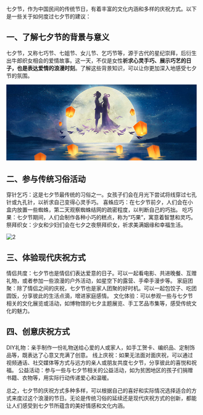 七夕节，作为中国民间的传统节日，有着丰富的文化内涵和多样的庆祝方式。以下是一些关于如何度过七夕节的建议：
## 一、了解七夕节的背景与意义
七夕节，又称七巧节、七姐节、女儿节、乞巧节等，源于古代的星纪崇拜，后衍生出牛郎织女相会的爱情故事。这一天，不仅是女性**祈求心灵手巧、展示巧艺的日子，也是表达爱情的浪漫时刻**。了解这些背景知识，可以让你更加深入地感受七夕节的氛围。

![1](https://raw.githubusercontent.com/Wendy-Wu/imagebed/main/img/1.jpg)

## 二、参与传统习俗活动

穿针乞巧：这是七夕节最传统的习俗之一。女孩子们会在月光下尝试将线穿过七孔针或九孔针，以祈求自己变得心灵手巧。
喜蛛应巧：在七夕节前夕，人们会在小盒内放置一些蜘蛛，第二天观察蜘蛛结网的疏密程度，以判断自己的巧拙。
吃巧果：七夕节期间，人们会制作各种小巧的糕点，称为“巧果”，寓意着智慧和灵巧。
祭拜织女：少女和少妇们会在七夕之夜祭拜织女，祈求美满姻缘和幸福生活。

![2](C:\Users\wutong\Desktop\2.png)

## 三、体验现代庆祝方式

情侣共度：七夕节也是情侣们表达爱意的日子。可以一起看电影、共进晚餐、互赠礼物，或者参加一些浪漫的户外活动，如星空下的露营、手牵手漫步等。
家庭团聚：除了情侣之间的庆祝，七夕节也是家人团聚的好时机。可以一起包饺子、吃团圆饭，分享彼此的生活点滴，增进家庭感情。
文化体验：可以参观一些与七夕节相关的文化展览或活动，如博物馆的七夕主题展览、手工艺品市集等，感受传统文化的魅力。

## 四、创意庆祝方式

DIY礼物：亲手制作一份礼物送给心爱的人或家人，如手工贺卡、编织品、定制饰品等，既表达了心意又充满了创意。
线上庆祝：如果无法面对面庆祝，可以通过视频通话、社交媒体等方式与远方的亲人或朋友共度七夕节，分享彼此的喜悦和祝福。
公益活动：参与一些与七夕节相关的公益活动，如为贫困地区的孩子们捐赠书籍、衣物等，用实际行动传递爱心和温暖。

总之，七夕节的庆祝方式多种多样，可以根据自己的喜好和实际情况选择适合的方式来度过这个浪漫的节日。无论是传统习俗的延续还是现代庆祝方式的创新，都能让人们感受到七夕节所蕴含的美好情感和文化内涵。